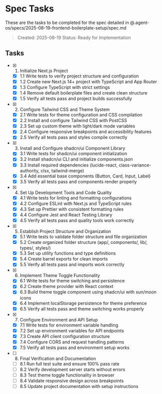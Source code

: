 # Spec Tasks

These are the tasks to be completed for the spec detailed in @.agent-os/specs/2025-08-19-frontend-boilerplate-setup/spec.md

> Created: 2025-08-19
> Status: Ready for Implementation

## Tasks

- [x] 1. Initialize Next.js Project
  - [x] 1.1 Write tests to verify project structure and configuration
  - [x] 1.2 Create new Next.js 14+ project with TypeScript and App Router
  - [x] 1.3 Configure TypeScript with strict settings
  - [x] 1.4 Remove default boilerplate files and create clean structure
  - [x] 1.5 Verify all tests pass and project builds successfully

- [x] 2. Configure Tailwind CSS and Theme System
  - [x] 2.1 Write tests for theme configuration and CSS compilation
  - [x] 2.2 Install and configure Tailwind CSS with PostCSS
  - [x] 2.3 Set up custom theme with light/dark mode variables
  - [x] 2.4 Configure responsive breakpoints and accessibility features
  - [x] 2.5 Verify all tests pass and styles compile correctly

- [x] 3. Install and Configure shadcn/ui Component Library
  - [x] 3.1 Write tests for shadcn/ui component initialization
  - [x] 3.2 Install shadcn/ui CLI and initialize components.json
  - [x] 3.3 Install required dependencies (lucide-react, class-variance-authority, clsx, tailwind-merge)
  - [x] 3.4 Add essential base components (Button, Card, Input, Label)
  - [x] 3.5 Verify all tests pass and components render properly

- [x] 4. Set Up Development Tools and Code Quality
  - [x] 4.1 Write tests for linting and formatting configurations
  - [x] 4.2 Configure ESLint with Next.js and TypeScript rules
  - [x] 4.3 Set up Prettier with consistent formatting rules
  - [x] 4.4 Configure Jest and React Testing Library
  - [x] 4.5 Verify all tests pass and quality tools work correctly

- [x] 5. Establish Project Structure and Organization
  - [x] 5.1 Write tests to validate folder structure and file organization
  - [x] 5.2 Create organized folder structure (app/, components/, lib/, types/, styles/)
  - [x] 5.3 Set up utility functions and type definitions
  - [x] 5.4 Create barrel exports for clean imports
  - [x] 5.5 Verify all tests pass and imports work correctly

- [x] 6. Implement Theme Toggle Functionality
  - [x] 6.1 Write tests for theme switching and persistence
  - [x] 6.2 Create theme provider with React context
  - [x] 6.3 Build theme toggle component using shadcn/ui with sun/moon icons
  - [x] 6.4 Implement localStorage persistence for theme preference
  - [x] 6.5 Verify all tests pass and theme switching works properly

- [x] 7. Configure Environment and API Setup
  - [x] 7.1 Write tests for environment variable handling
  - [x] 7.2 Set up environment variables for API endpoints
  - [x] 7.3 Create API client configuration structure
  - [x] 7.4 Configure CORS and request handling patterns
  - [x] 7.5 Verify all tests pass and environment setup works

- [ ] 8. Final Verification and Documentation
  - [ ] 8.1 Run full test suite and ensure 100% pass rate
  - [ ] 8.2 Verify development server starts without errors
  - [ ] 8.3 Test theme toggle functionality in browser
  - [ ] 8.4 Validate responsive design across breakpoints
  - [ ] 8.5 Update project documentation with setup instructions